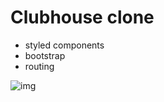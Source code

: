 # Clubhouse clone

- styled components
- bootstrap
- routing

![img](https://i.imgur.com/T0pYmoE.png)
